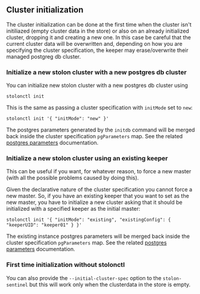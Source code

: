 ## Cluster initialization

The cluster initialization can be done at the first time when the cluster isn't initiliazed (empty cluster data in the store) or also on an already initialized cluster, dropping it and creating a new one. In this case be careful that the current cluster data will be overwritten and, depending on how you are specifying the cluster specification, the keeper may erase/overwrite their managed postgreg db cluster.

### Initialize a new stolon cluster with a new postgres db cluster

You can initialize new stolon cluster with a new postgres db cluster using
```
stolonctl init
```

This is the same as passing a cluster specification with `initMode` set to `new`:

```
stolonctl init '{ "initMode": "new" }'
```

The postgres parameters generated by the `initdb` command will be merged back inside the cluster specification `pgParameters` map. See the related [postgres parameters](postgres_parameters.md) documentation.

### Initialize a new stolon cluster using an existing keeper

This can be useful if you want, for whatever reason, to force a new master (with all the possible problems caused by doing this).

Given the declarative nature of the cluster specification you cannot force a new master. So, if you have an existing keeper that you want to set as the new master, you have to initialize a new cluster asking that it should be initialized with a specified keeper as the initial master:


```
stolonctl init '{ "initMode": "existing", "existingConfig": { "keeperUID": "keeper01" } }'
```

The existing instance postgres parameters will be merged back inside the cluster specification `pgParameters` map. See the related [postgres parameters](postgres_parameters.md) documentation.

### First time initialization without stolonctl

You can also provide the `--initial-cluster-spec` option to the `stolon-sentinel` but this will work only when the clusterdata in the store is empty. 


